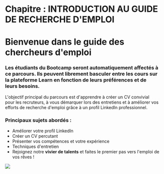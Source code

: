 # Chapitre : INTRODUCTION AU GUIDE DE RECHERCHE D'EMPLOI


# Bienvenue dans le guide des chercheurs d'emploi

### Les étudiants du Bootcamp seront automatiquement affectés à ce parcours. Ils peuvent librement basculer entre les cours sur la plateforme Learn en fonction de leurs préférences et de leurs besoins.

L'objectif principal du parcours est d'apprendre à créer un CV convivial pour les recruteurs, à vous démarquer lors des entretiens et à améliorer vos efforts de recherche d'emploi grâce à un profil LinkedIn professionnel.

### Principaux sujets abordés :

* Améliorer votre profil LinkedIn
* Créer un CV percutant
* Présenter vos compétences et votre expérience
* Techniques d'entretien
* Rejoignez notre **vivier de talents** et faites le premier pas vers l'emploi de vos rêves !

![](https://imgur.com/gJvpyCE.jpg)

